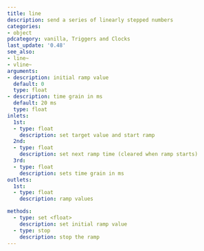 ```yaml
---
title: line
description: send a series of linearly stepped numbers
categories:
- object
pdcategory: vanilla, Triggers and Clocks
last_update: '0.48'
see_also:
- line~
- vline~
arguments:
- description: initial ramp value
  default: 0
  type: float
- description: time grain in ms
  default: 20 ms
  type: float
inlets:
  1st:
  - type: float
    description: set target value and start ramp
  2nd:
  - type: float
    description: set next ramp time (cleared when ramp starts)
  3rd:
  - type: float
    description: sets time grain in ms
outlets:
  1st:
  - type: float
    description: ramp values

methods:
  - type: set <float>
    description: set initial ramp value
  - type: stop
    description: stop the ramp
---
```

